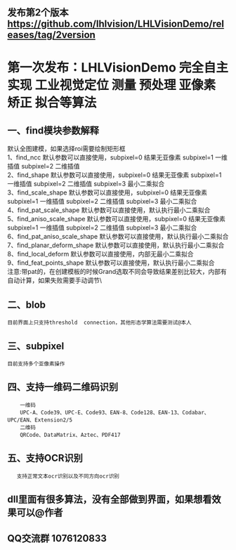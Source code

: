 ## 发布第2个版本  https://github.com/lhlvision/LHLVisionDemo/releases/tag/2version

# 第一次发布：LHLVisionDemo 完全自主实现 工业视觉定位  测量  预处理  亚像素  矫正 拟合等算法 
## 一、find模块参数解释
默认全图建模，如果选择roi需要绘制矩形框\
1、find_ncc                    默认参数可以直接使用，subpixel=0 结果无亚像素 subpixel=1 一维插值 subpixel=2 二维插值 \
2、find_shape                  默认参数可以直接使用，subpixel=0 结果无亚像素 subpixel=1 一维插值 subpixel=2 二维插值 subpixel=3 最小二乘拟合\
3、find_scale_shape            默认参数可以直接使用，subpixel=0 结果无亚像素 subpixel=1 一维插值 subpixel=2 二维插值 subpixel=3 最小二乘拟合\
4、find_pat_scale_shape        默认参数可以直接使用，默认执行最小二乘拟合\
5、find_aniso_scale_shape      默认参数可以直接使用，subpixel=0 结果无亚像素 subpixel=1 一维插值 subpixel=2 二维插值 subpixel=3 最小二乘拟合\
6、find_pat_aniso_scale_shape  默认参数可以直接使用，默认执行最小二乘拟合\
7、find_planar_deform_shape    默认参数可以直接使用，默认执行最小二乘拟合\
8、find_local_deform           默认参数可以直接使用，内部无最小二乘拟合\
9、find_feat_points_shape      默认参数可以直接使用，默认执行最小二乘拟合\
注意:带pat的，在创建模板的时候Grand选取不同会导致结果差别比较大，内部有自动计算，如果失败需要手动调节\
## 二、blob
    目前界面上只支持threshold  connection，其他形态学算法需要测试@本人 
## 三、subpixel
    目前支持多个亚像素操作
## 四、支持一维码二维码识别
        一维码	
        UPC-A、Code39、UPC-E、Code93、EAN-8、Code128、EAN-13、Codabar、UPC/EAN、Extension2/5
        二维码
        QRCode、DataMatrix、Aztec、PDF417
## 五、支持OCR识别
       支持正常文本ocr识别以及不同方向ocr识别
## dll里面有很多算法，没有全部做到界面，如果想看效果可以@作者

## QQ交流群 1076120833


